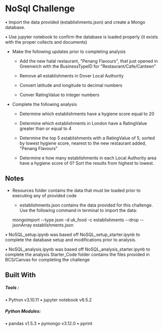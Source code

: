 # NoSql Challenge

• Import the data provided (establishments.json) and create a Mongo database.

• Use jupyter notebook to confirm the database is loaded properly (it exists with the proper collects and documents)

* Make the following updates prior to completing analysis

   * Add the new halal restaurant, "Penang Flavours", that just opened in Greenwich with the BusinessTypeID for "Restaurant/Cafe/Canteen"
  
   * Remove all establishments in Dover Local Authority
  
   * Convert latitude and longitude to decimal numbers
  
   * Conver RatingValue to integer numbers

* Complete the following analysis
  
    * Determine which establishments have a hygiene score equal to 20
   
    * Determine which establishments in London have a RatingValue greater than or equal to 4
      
    * Determine the top 5 establishments with a RatingValue of 5, sorted by lowest hygiene score, nearest to the new restaurant added, "Penang Flavours"
      
    * Determine e how many establishments in each Local Authority area have a hygiene score of 0? Sort the results from highest to lowest.

## Notes

* Resources folder contains the data that must be loaded prior to executing any of provided code

   * establishments.json contains the data provided for this challenge. Use the following command in terminal to import the data:

    mongoimport --type json -d uk_food -c establishments --drop --jsonArray establishments.json

• NoSQL_setup.ipynb was based off NoSQL_setup_starter.ipynb to complete the database setup and modifications prior to analysis.

• NoSQL_analysis.ipynb was based off NoSQL_analysis_starter.ipynb to complete the analysis
Starter_Code folder contains the files provided in BCS/Canvas for completing the challenge

## Built With

##### Tools :

• Python v3.10.11
• jupyter notebook v6.5.2

##### Python Modules:

• pandas v1.5.3
• pymongo v3.12.0
• pprint
